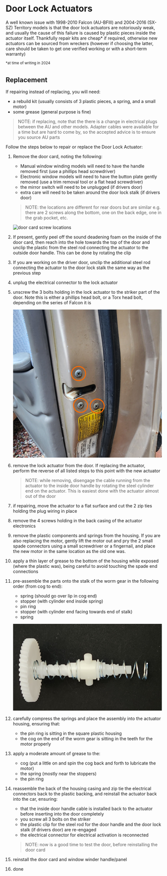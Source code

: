 <link rel="stylesheet" type="text/css" href="../../Common/overrides.css">

# Door Lock Actuators

A well known issue with 1998-2010 Falcon (AU-BFIII) and 2004-2016 (SX-SZ) Territory models is that the door lock actuators are notoriously weak, and usually the cause of this failure is caused by plastic pieces inside the actuator itself. Thankfully repair kits are cheap* if required, otherwise new actuators can be sourced from wreckers (however if choosing the latter, care should be taken to get one verified working or with a short-term warranty)

<sup>*at time of writing in 2024</sup>

## Replacement
If repairing instead of replacing, you will need:
- a rebuild kit (usually consists of 3 plastic pieces, a spring, and a small motor)
- some grease (general purpose is fine)

> NOTE: if replacing, note that the there is a change in electrical plugs between the AU and other models. Adapter cables were available for a time but are hard to come by, so the accepted advice is to ensure you source AU parts

Follow the steps below to repair or replace the Door Lock Actuator:

1. Remove the door card, noting the following:
    - Manual window winding models will need to have the handle removed first (use a phillips head screwdriver)
    - Electronic window models will need to have the button plate gently removed (use a trim removal tool or a flat head screwdriver)
    - the mirror switch will need to be unplugged (if drivers door)
    - extra care will need to be taken around the door lock stalk (if drivers door)
    > NOTE: the locations are different for rear doors but are similar e.g. there are 2 screws along the bottom, one on the back edge, one in the grab pocket, etc.

    ![door card screw locations](../../Common/door-card-screws.jpg)

1. If present, gently peel off the sound deadening foam on the inside of the door card, then reach into the hole towards the top of the door and unclip the plastic from the steel rod connecting the actuator to the outside door handle. This can be done by rotating the clip
    <!--TODO add a photo of the clip in here-->
1. If you are working on the driver door, unclip the additional steel rod connecting the actuator to the door lock stalk the same way as the previous step
    <!--TODO add a photo of the additional clip location-->
1. unplug the electrical connector to the lock actuator
    <!--TODO add a photo-->
1. unscrew the 3 bolts holding in the lock actuator to the striker part of the door. Note this is either a phillips head bolt, or a Torx head bolt, depending on the series of Falcon it is

    ![striker bolts](./striker-screws.jpg)

1. remove the lock actuator from the door. If replacing the actuator, perform the reverse of all listed steps to this point with the new actuator
    > NOTE: while removing, disengage the cable running from the actuator to the inside door handle by rotating the steel cylinder end on the actuator. This is easiest done with the actuator almost out of the door
    <!--TODO add a photo of the actuator cable-->
1. if repairing, move the actuator to a flat surface and cut the 2 zip ties holding the plug wiring in place
    <!--TODO add a photo-->
1. remove the 4 screws holding in the back casing of the actuator electronics
    <!--TODO add a photo-->
1. remove the plastic components and springs from the housing. If you are also replacing the motor, gently lift the motor out and pry the 2 small spade connectors using a small screwdriver or a fingernail, and place the new motor in the same location as the old one was.
    <!--TODO add photo of plastic to remove AND the motor wiring-->
1. apply a thin layer of grease to the bottom of the housing while exposed (where the plastic was), being careful to avoid touching the spade end connections
    <!--TODO add a photo-->
1. pre-assemble the parts onto the stalk of the worm gear in the following order (from cog to end):
    - spring (should go over lip in cog end)
    - stopper (with cylinder end inside spring)
    - pin ring
    - stopper (with cylinder end facing towards end of stalk)
    - spring

    ![rough pre-assembly of actuator](./actuator-assembly.jpg)
    
1. carefully compress the springs and place the assembly into the actuator housing, ensuring that:
    - the pin ring is sitting in the square plastic housing
    - the cog on the end of the worm gear is sitting in the teeth for the motor properly
    <!--TODO add a photo-->
1. apply a moderate amount of grease to the:
    - cog (put a little on and spin the cog back and forth to lubricate the motor)
    - the spring (mostly near the stoppers)
    - the pin ring
1. reassemble the back of the housing casing and zip tie the electrical connectors back to the plastic backing, and reinstall the actuator back into the car, ensuring:
    - that the inside door handle cable is installed back to the actuator before inserting into the door completely
    - you screw all 3 bolts on the striker
    - the plastic clip for the steel rod for the door handle and the door lock stalk (if drivers door) are re-engaged
    - the electrical connector for electrical activation is reconnected
    > NOTE: now is a good time to test the door, before reinstalling the door card
1. reinstall the door card and window winder handle/panel
1. done